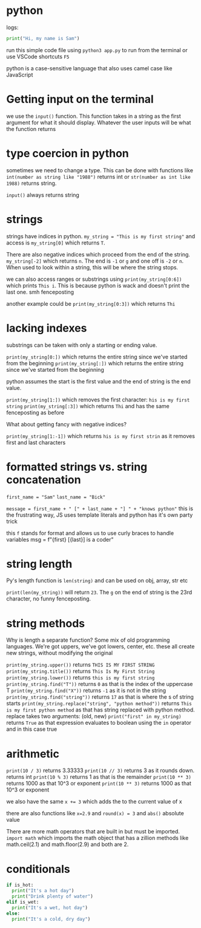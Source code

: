 # python

logs:

```py
print("Hi, my name is Sam")
```

run this simple code file using `python3 app.py` to run from the terminal or use VSCode shortcuts `F5`

python is a case-sensitive language that also uses camel case like JavaScript

# Getting input on the terminal

we use the `input()` function. This function takes in a string as the first argument for what it should display. Whatever the user inputs will be what the function returns

# type coercion in python

sometimes we need to change a type. This can be done with functions like `int(number as string like "1988")` returns int or `str(number as int like 1988)` returns string.

`input()` always returns string

# strings

strings have indices in python.
`my_string = "This is my first string"`
and access is `my_string[0]` which returns `T`.

There are also negative indices which proceed from the end of the string.
`my_string[-2]` which returns `n`. The end is `-1` or `g` and one off is `-2` or `n`. When used to look within a string, this will be where the string stops.

we can also access ranges or substrings using `print(my_string[0:6])` which prints `This i`. This is because python is wack and doesn't print the last one. smh fenceposting

another example could be `print(my_string[0:3])` which returns `Thi`

# lacking indexes

substrings can be taken with only a starting or ending value.

`print(my_string[0:])` which returns the entire string since we've started from the beginning
`print(my_string[:])` which returns the entire string since we've started from the beginning

python assumes the start is the first value and the end of string is the end value.

`print(my_string[1:])` which removes the first character: `his is my first string`
`print(my_string[:3])` which returns `Thi` and has the same fenceposting as before

What about getting fancy with negative indices?

`print(my_string[1:-1])` which returns `his is my first strin` as it removes first and last characters

# formatted strings vs. string concatenation

`first_name = "Sam"`
`last_name = "Bick"`

`message = first_name + " [" + last_name + "] " + "knows python"`
this is the frustrating way, JS uses template literals and python has it's own party trick

this `f` stands for format and allows us to use curly braces to handle variables
msg = f"{first} [{last}] is a coder"

# string length

Py's length function is `len(string)` and can be used on obj, array, str etc

`print(len(my_string))` will return `23`. The `g` on the end of string is the 23rd character, no funny fenceposting.

# string methods

Why is length a separate function? Some mix of old programming languages. We're got uppers, we've got lowers, center, etc. these all create new strings, without modifying the original

`print(my_string.upper())` returns `THIS IS MY FIRST STRING`
`print(my_string.title())` returns `This Is My First String`
`print(my_string.lower())` returns `this is my first string`
`print(my_string.find("T"))` returns `0` as that is the index of the uppercase T
`print(my_string.find("X"))` returns `-1` as it is not in the string
`print(my_string.find("string"))` returns `17` as that is where the s of string starts
`print(my_string.replace("string", "python method"))` returns `This is my first python method` as that has string replaced with python method. replace takes two arguments: (old, new)
`print("first" in my_string)` returns `True` as that expression evaluates to boolean using the `in` operator and in this case true

# arithmetic

`print(10 / 3)` returns 3.33333
`print(10 // 3)` returns 3 as it rounds down. returns int
`print(10 % 3)` returns 1 as that is the remainder
`print(10 ** 3)` returns 1000 as that 10^3 or exponent
`print(10 ** 3)` returns 1000 as that 10^3 or exponent

we also have the same `x += 3` which adds the to the current value of x

there are also functions like `x=2.9` and `round(x) = 3` and `abs()` absolute value

There are more math operators that are built in but must be imported.
`import math` which imports the math object that has a zillion methods like math.ceil(2.1) and math.floor(2.9) and both are 2.

# conditionals

```py
if is_hot:
  print("It's a hot day")
  print("Drink plenty of water")
elif is_wet:
  print("It's a wet, hot day")
else:
  print("It's a cold, dry day")
```
